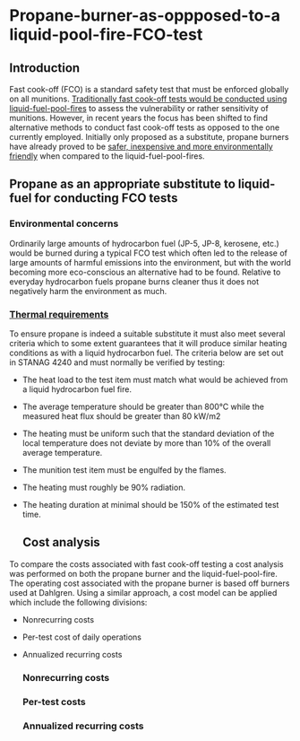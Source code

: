 # Propane-burner-as-oppposed-to-a liquid-pool-fire-FCO-test
## Introduction  
Fast cook-off (FCO) is a standard safety test that must be enforced globally on all munitions. [Traditionally fast cook-off tests would be conducted using liquid-fuel-pool-fires](https://www.sto.nato.int/publications/STO%20Educational%20Notes/STO-EN-AVT-214/EN-AVT-214-02.pdf) to assess the vulnerability or rather sensitivity of munitions. However, in recent years the focus has been shifted to find alternative methods to conduct fast cook-off tests as opposed to the one currently employed. Initially only proposed as a substitute, propane burners have already proved to be [safer, inexpensive and more environmentally friendly](https://ndiastorage.blob.core.usgovcloudapi.net/ndia/2018/imem/20118_Washburn_Paper.pdf) when compared to the liquid-fuel-pool-fires.  
  
  ## Propane as an appropriate substitute to liquid-fuel for conducting FCO tests  
  ### Environmental concerns
  Ordinarily large amounts of hydrocarbon fuel (JP-5, JP-8, kerosene, etc.) would be burned during a typical FCO test which often led to the release of large amounts of harmful emissions into the environment, but with the world becoming more eco-conscious an alternative had to be found. Relative to everyday hydrocarbon fuels propane burns cleaner thus it does not negatively harm the environment as much.  
    
   ### [Thermal requirements](https://ndiastorage.blob.core.usgovcloudapi.net/ndia/2013/IMEM/T16204_Scholtes.pdf)  
   To ensure propane is indeed a suitable substitute it must also meet several criteria which to some extent guarantees that it will produce similar heating conditions as with a liquid hydrocarbon fuel. The criteria below are set out in STANAG 4240 and must normally be verified by testing:  
   * The heat load to the test item must match what would be achieved from a liquid hydrocarbon fuel fire.  
   * The average temperature should be greater than 800°C while the measured heat flux should be greater than 80 kW/m2 
   * The heating must be uniform such that the standard deviation of the local temperature does not deviate by more than 10% of the overall average temperature.
   * The munition test item must be engulfed by the flames.
   * The heating must roughly be 90% radiation.  
   * The heating duration at minimal should be 150% of the estimated test time.  
     
     ## Cost analysis
   To compare the costs associated with fast cook-off testing a cost analysis was performed on both the propane burner and the liquid-fuel-pool-fire. The operating cost associated with the propane burner is based off burners used at Dahlgren. Using a similar approach, a cost model can be applied which include the following divisions:  
   - Nonrecurring costs  
   - Per-test cost of daily operations
   - Annualized recurring costs  
     
     ### Nonrecurring costs  
       
       ### Per-test costs  
         
        ### Annualized recurring costs

   
     
     
